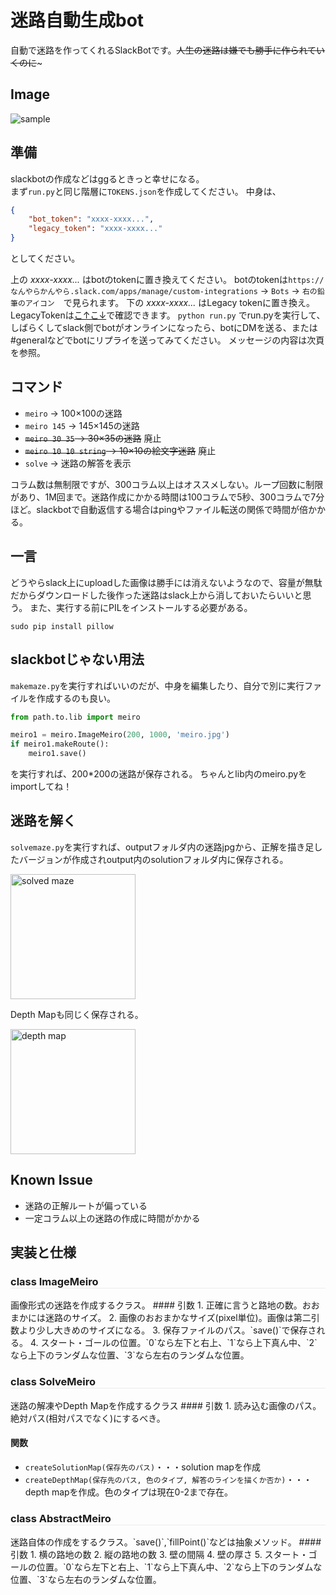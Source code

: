 # 迷路自動生成bot

自動で迷路を作ってくれるSlackBotです。~~人生の迷路は嫌でも勝手に作られていくのに~~~

## Image
![sample](https://raw.githubusercontent.com/tkgwku/meiro-ilas-seminar-2017/master/usage.jpg "sample")

## 準備

slackbotの作成などはggるときっと幸せになる。<br>
まず`run.py`と同じ階層に`TOKENS.json`を作成してください。 中身は、

```json
{
    "bot_token": "xxxx-xxxx...",
    "legacy_token": "xxxx-xxxx..."
}
```

としてください。  

上の *xxxx-xxxx...* はbotのtokenに置き換えてください。 botのtokenは`https://なんやらかんやら.slack.com/apps/manage/custom-integrations` -> `Bots` -> `右の鉛筆のアイコン`　で見られます。
下の *xxxx-xxxx...* はLegacy tokenに置き換え。LegacyTokenは[こ↑こ↓](https://api.slack.com/custom-integrations/legacy-tokens)で確認できます。
`python run.py` でrun.pyを実行して、しばらくしてslack側でbotがオンラインになったら、botにDMを送る、または#generalなどでbotにリプライを送ってみてください。 メッセージの内容は次頁を参照。

## コマンド

 - `meiro` -> 100×100の迷路
 - `meiro 145` -> 145×145の迷路
 - ~~`meiro 30 35` -> 30×35の迷路~~ 廃止
 - ~~`meiro 10 10 string` -> 10×10の絵文字迷路~~ 廃止
 - `solve` -> 迷路の解答を表示

コラム数は無制限ですが、300コラム以上はオススメしない。ループ回数に制限があり、1M回まで。迷路作成にかかる時間は100コラムで5秒、300コラムで7分ほど。slackbotで自動返信する場合はpingやファイル転送の関係で時間が倍かかる。

## 一言

どうやらslack上にuploadした画像は勝手には消えないようなので、容量が無駄だからダウンロードした後作った迷路はslack上から消しておいたらいいと思う。
また、実行する前にPILをインストールする必要がある。

`sudo pip install pillow`

## slackbotじゃない用法

`makemaze.py`を実行すればいいのだが、中身を編集したり、自分で別に実行ファイルを作成するのも良い。

```python
from path.to.lib import meiro

meiro1 = meiro.ImageMeiro(200, 1000, 'meiro.jpg')
if meiro1.makeRoute():
    meiro1.save()
```

を実行すれば、200\*200の迷路が保存される。 ちゃんとlib内のmeiro.pyをimportしてね！   

## 迷路を解く

`solvemaze.py`を実行すれば、outputフォルダ内の迷路jpgから、正解を描き足したバージョンが作成されoutput内のsolutionフォルダ内に保存される。

<img src="https://raw.githubusercontent.com/tkgwku/meiro-ilas-seminar-2017/master/output/solution/solutionmap_200_201711091057.jpg" data-canonical-src="https://raw.githubusercontent.com/tkgwku/meiro-ilas-seminar-2017/master/output/solution/solutionmap_200_201711091057.jpg" width="200" height="200" alt="solved maze" />

Depth Mapも同じく保存される。

<img src="https://raw.githubusercontent.com/tkgwku/meiro-ilas-seminar-2017/master/output/solution/depthmap_200_201711091057.jpg" data-canonical-src="https://raw.githubusercontent.com/tkgwku/meiro-ilas-seminar-2017/master/output/solution/depthmap_200_201711091057.jpg" width="200" height="200" alt="depth map" />

## Known Issue

* 迷路の正解ルートが偏っている
* 一定コラム以上の迷路の作成に時間がかかる

## 実装と仕様
<h3 style="border-bottom:1px solid #eaecef;">class ImageMeiro</h3>
画像形式の迷路を作成するクラス。
#### 引数
1. 正確に言うと路地の数。おおまかには迷路のサイズ。
2. 画像のおおまかなサイズ(pixel単位)。画像は第二引数より少し大きめのサイズになる。
3. 保存ファイルのパス。`save()`で保存される。
4. スタート・ゴールの位置。`0`なら左下と右上、`1`なら上下真ん中、`2`なら上下のランダムな位置、`3`なら左右のランダムな位置。

<h3 style="border-bottom:1px solid #eaecef;">class SolveMeiro</h3>
迷路の解凍やDepth Mapを作成するクラス
#### 引数
1. 読み込む画像のパス。絶対パス(相対パスでなく)にするべき。

#### 関数
* `createSolutionMap(保存先のパス)`・・・solution mapを作成
* `createDepthMap(保存先のパス, 色のタイプ, 解答のラインを描くか否か)`・・・depth mapを作成。色のタイプは現在0-2まで存在。

<h3 style="border-bottom:1px solid #eaecef;">class AbstractMeiro</h3>
迷路自体の作成をするクラス。`save()`,`fillPoint()`などは抽象メソッド。
#### 引数
1. 横の路地の数
2. 縦の路地の数
3. 壁の間隔
4. 壁の厚さ
5. スタート・ゴールの位置。`0`なら左下と右上、`1`なら上下真ん中、`2`なら上下のランダムな位置、`3`なら左右のランダムな位置。